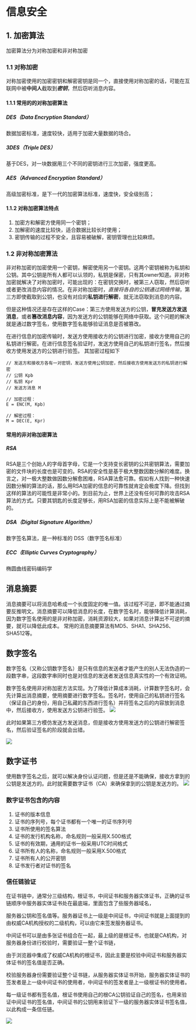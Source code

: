# 信息安全
## 1. 加密算法 
加密算法分为对称加密和非对称加密
### 1.1 对称加密
对称加密使用的加密密钥和解密密钥是同一个，直接使用对称加密的话，可能在互联网中被**中间人**截取到***密钥***，然后窃听消息内容。
#### 1.1.1 常用的的对称加密算法
##### DES（Data Encryption Standard）
数据加密标准，速度较快，适用于加密大量数据的场合。
##### 3DES（Triple DES）
基于DES，对一块数据用三个不同的密钥进行三次加密，强度更高。 
##### AES（Advanced Encryption Standard）
高级加密标准，是下一代的加密算法标准，速度快，安全级别高；
#### 1.1.2 对称加密算法特点
1. 加密方和解密方使用同一个密钥；
2. 加解密的速度比较快，适合数据比较长时使用；
3. 密钥传输的过程不安全，且容易被破解，密钥管理也比较麻烦。
### 1.2 非对称加密算法
非对称加密的加密使用一个密钥，解密使用另一个密钥。这两个密钥被称为私钥和公钥。其中公钥是所有人都可以认领的，私钥是保密，只有其owner知道。非对称加密就解决了对称加密时，可能出现的：在密钥交换时，被第三人窃取，然后窃听或者更改消息内容的情况。在非对称加密时，*直接将各自的公钥通过网络传输*，第三方即使截取到公钥，也没有对应的**私钥进行解密**，就无法窃取到消息的内容。

但是这种情况还是存在这样的Case：第三方使用发送方的公钥，**冒充发送方发送消息**，或者**篡改消息内容**，因为发送方的公钥能够在网络中获取。这个问题的解决就是通过数字签名，使用数字签名能够验证消息是否被篡改。

在进行信息的加密传输时，发送方使用接收方的公钥进行加密，接收方使用自己的私钥进行解密。在进行信息签名验证时，发送方使用自己的私钥进行签名，然后接收方使用发送方的公钥进行验签。
其加密过程如下
```
// 发送方和接收方各有一对密钥，发送方使用公钥加密，然后接收方使用发送方的私钥进行解密
// 公钥 Kpb
// 私钥 Kpr
// 发送方消息 M

// 加密过程：
E = ENC(M, Kpb)

// 解密过程：
M = DEC(E, Kpr)
```
#### 常用的非对称加密算法
##### RSA 
RSA是三个创始人的字母首字母，它是一个支持变长密钥的公共密钥算法，需要加密的文件块的长度也是可变的。RSA的安全性是基于极大整数因数分解的难度。换言之，对一极大整数做因数分解愈困难，RSA算法愈可靠。假如有人找到一种快速因数分解的算法的话，那么用RSA加密的信息的可靠性就肯定会极度下降。但找到这样的算法的可能性是非常小的。到目前为止，世界上还没有任何可靠的攻击RSA算法的方式。只要其钥匙的长度足够长，用RSA加密的信息实际上是不能被解破的。
##### DSA（Digital Signature Algorithm）
数字签名算法，是一种标准的 DSS（数字签名标准）
##### ECC（Elliptic Curves Cryptography）
椭圆曲线密码编码学

## 消息摘要
消息摘要可以将消息哈希成一个长度固定的唯一值。该过程不可逆，即不能通过摘要反推明文。消息摘要可以降低消息的长度，在数字签名时，能够降低计算消耗，因为数字签名使用的是非对称加密，消耗资源较大，如果对消息计算出不可逆的摘要，就可以降低此成本。
常用的消息摘要算法有MD5、SHA1、SHA256、SHA512等。

## 数字签名
数字签名（又称公钥数字签名）是只有信息的发送者才能产生的别人无法伪造的一段数字串，这段数字串同时也是对信息的发送者发送信息真实性的一个有效证明。

数字签名使用非对称加密方法实现。为了降低计算成本消耗，计算数字签名时，会先计算出消息摘要，使用摘要进行数字签名。签名时，使用自己的私钥进行签名（保证自己的身份，用自己私藏的东西进行签名）并将签名之后的内容放到消息中，然后接收方，使用发送方公钥进行验签。
![](img/2023-09-18-21-56-23.png)

此时如果第三方模仿发送方发送消息，但是接收方使用发送方的公钥进行解密签名，然后验证签名的阶段就会出错。

![](img/2023-09-18-22-09-12.png)

## 数字证书
使用数字签名之后，就可以解决身份认证问题，但是还是不能确保，接收方拿到的公钥是发送方的。此时就需要数字证书（CA）来确保拿到的公钥是发送方的。
![](img/2023-09-19-21-37-48.png)
### 数字证书包含的内容
1. 证书的版本信息
2. 证书的序列号，每个证书都有一个唯一的证书序列号
3. 证书所使用的签名算法
4. 证书的发行机构名称，命名规则一般采用X.500格式
5. 证书的有效期，通用的证书一般采用UTC时间格式
6. 证书所有人的名称，命名规则一般采用X.500格式
7. 证书所有人的公开密钥
8. 证书发行者对证书的签名

### 信任链验证

在证书链中，通常分三级结构，根证书，中间证书和服务器实体证书，正确的证书链顺序中服务器实体证书处在最底端，里面包含了些服务器域名，

服务器公钥和签名值等。服务器证书上一级是中间证书，中间证书就是上面提到的由权威CA机构授权的二级机构，可以由它来签发服务器证书。

中间证书可以是由多张证书组合在一起，最上级的是根证书，也就是CA机构，对服务器身份进行校验时，需要验证一整个证书链，

由于浏览器中集成了权威CA机构的根证书，因此主要是校验中间证书和服务器实体证书的签名值是否正确。

校验服务器身份需要验证整个证书链，从服务器实体证书开始，服务器实体证书的签发者是上一级中间证书的使用者，中间证书的签发者是上一级根证书的使用者。

每一级证书都有签名值，根证书使用自己的根CA公钥验证自己的签名，也用来验证中间证书的签名值，中间证书的公钥用来验证下一级的服务器实体证书签名值，以此构成一条信任链。

![](img/2023-09-19-21-42-37.png)
